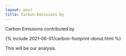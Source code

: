 ```yaml
---
layout: post
title: Carbon Emissions by
---
```


Carbon Emissions contributed by

{% include 2021-06-01/carbon-footprint-donut.html %}

This will be our analysis.
